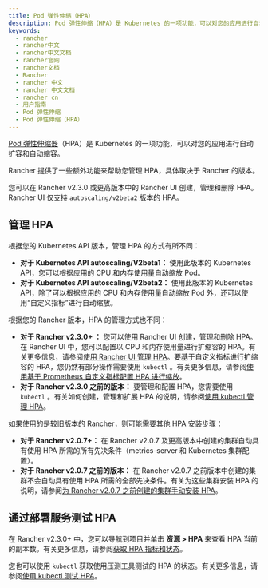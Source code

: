 ```yaml
---
title: Pod 弹性伸缩（HPA）
description: Pod 弹性伸缩（HPA）是 Kubernetes 的一项功能，可以对您的应用进行自动扩容和自动缩容。Rancher 提供了一些额外功能来帮助您管理 HPA，具体取决于 Rancher 的版本。您可以在 Rancher v2.3.0 或更高版本中的 Rancher UI 创建，管理和删除 HPA。Rancher UI 仅支持 `autoscaling/v2beta2` 版本的 HPA。
keywords:
  - rancher
  - rancher中文
  - rancher中文文档
  - rancher官网
  - rancher文档
  - Rancher
  - rancher 中文
  - rancher 中文文档
  - rancher cn
  - 用户指南
  - Pod 弹性伸缩
  - Pod 弹性伸缩（HPA）
---
```


[Pod 弹性伸缩器](https://kubernetes.io/docs/tasks/run-application/horizontal-pod-autoscale/)（HPA）是 Kubernetes 的一项功能，可以对您的应用进行自动扩容和自动缩容。

Rancher 提供了一些额外功能来帮助您管理 HPA，具体取决于 Rancher 的版本。

您可以在 Rancher v2.3.0 或更高版本中的 Rancher UI 创建，管理和删除 HPA。Rancher UI 仅支持 `autoscaling/v2beta2` 版本的 HPA。

## 管理 HPA

根据您的 Kubernetes API 版本，管理 HPA 的方式有所不同：

- **对于 Kubernetes API autoscaling/V2beta1：** 使用此版本的 Kubernetes API，您可以根据应用的 CPU 和内存使用量自动缩放 Pod。
- **对于 Kubernetes API autoscaling/V2beta2：** 使用此版本的 Kubernetes API，除了可以根据应用的 CPU 和内存使用量自动缩放 Pod 外，还可以使用“自定义指标”进行自动缩放。

根据您的 Rancher 版本，HPA 的管理方式也不同：

- **对于 Rancher v2.3.0+ ：** 您可以使用 Rancher UI 创建，管理和删除 HPA。在 Rancher UI 中，您可以配置以 CPU 和内存使用量进行扩缩容的 HPA。有关更多信息，请参阅[使用 Rancher UI 管理 HPA](/docs/rancher2/k8s-in-rancher/horitzontal-pod-autoscaler/manage-hpa-with-rancher-ui/_index)。要基于自定义指标进行扩缩容的 HPA，您仍然有部分操作需要使用 `kubectl` 。有关更多信息，请参阅[使用基于 Prometheus 自定义指标配置 HPA 进行缩放](/docs/rancher2/k8s-in-rancher/horitzontal-pod-autoscaler/manage-hpa-with-kubectl/_index)。
- **对于 Rancher v2.3.0 之前的版本：** 要管理和配置 HPA，您需要使用 `kubectl` 。有关如何创建，管理和扩展 HPA 的说明，请参阅[使用 kubectl 管理 HPA](/docs/rancher2/k8s-in-rancher/horitzontal-pod-autoscaler/manage-hpa-with-kubectl/_index)。

如果使用的是较旧版本的 Rancher，则可能需要其他 HPA 安装步骤：

- **对于 Rancher v2.0.7+：** 在 Rancher v2.0.7 及更高版本中创建的集群自动具有使用 HPA 所需的所有先决条件（metrics-server 和 Kubernetes 集群配置）。
- **对于 Rancher v2.0.7 之前的版本：** 在 Rancher v2.0.7 之前版本中创建的集群不会自动具有使用 HPA 所需的全部先决条件。有关为这些集群安装 HPA 的说明，请参阅[为 Rancher v2.0.7 之前创建的集群手动安装 HPA](/docs/rancher2/k8s-in-rancher/horitzontal-pod-autoscaler/hpa-for-rancher-before-2_0_7/_index)。

## 通过部署服务测试 HPA

在 Rancher v2.3.0+ 中，您可以导航到项目并单击 **资源 > HPA** 来查看 HPA 当前的副本数。有关更多信息，请参阅[获取 HPA 指标和状态](/docs/rancher2/k8s-in-rancher/horitzontal-pod-autoscaler/manage-hpa-with-rancher-ui/_index)。

您也可以使用 `kubectl` 获取使用压测工具测试的 HPA 的状态。有关更多信息，请参阅[使用 kubectl 测试 HPA](/docs/rancher2/k8s-in-rancher/horitzontal-pod-autoscaler/testing-hpa/_index)。

